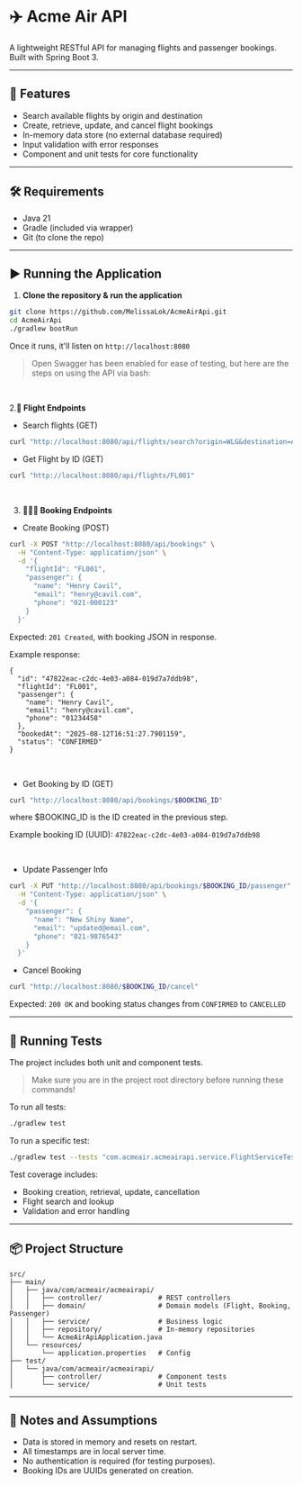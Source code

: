 # ✈️ Acme Air API

A lightweight RESTful API for managing flights and passenger bookings. Built with Spring Boot 3.

---

## 🚀 Features

- Search available flights by origin and destination
- Create, retrieve, update, and cancel flight bookings
- In-memory data store (no external database required)
- Input validation with error responses
- Component and unit tests for core functionality

---

## 🛠️ Requirements

- Java 21
- Gradle (included via wrapper)
- Git (to clone the repo)

---

## ▶️ Running the Application

1. **Clone the repository & run the application**

```bash
git clone https://github.com/MelissaLok/AcmeAirApi.git
cd AcmeAirApi
./gradlew bootRun
```
Once it runs, it'll listen on `http://localhost:8080`


> Open Swagger has been enabled for ease of testing, 
but here are the steps on using the API via bash:

<br>

2.**🛫 Flight Endpoints**
- Search flights (GET)
```bash 
curl "http://localhost:8080/api/flights/search?origin=WLG&destination=AKL"
```

- Get Flight by ID (GET)
```bash 
curl "http://localhost:8080/api/flights/FL001"
```
<br>

3. **👨🏻‍💻 Booking Endpoints** 

- Create Booking (POST)
```bash
curl -X POST "http://localhost:8080/api/bookings" \
  -H "Content-Type: application/json" \
  -d '{
    "flightId": "FL001",
    "passenger": {
      "name": "Henry Cavil",
      "email": "henry@cavil.com",
      "phone": "021-000123"
    }
  }'
```
Expected: `201 Created`, with booking JSON in response.

Example response:
```
{
  "id": "47822eac-c2dc-4e03-a084-019d7a7ddb98",
  "flightId": "FL001",
  "passenger": {
    "name": "Henry Cavil",
    "email": "henry@cavil.com",
    "phone": "01234458"
  },
  "bookedAt": "2025-08-12T16:51:27.7901159",
  "status": "CONFIRMED"
}
```

<br>

- Get Booking by ID (GET)
```bash
curl "http://localhost:8080/api/bookings/$BOOKING_ID"
```
where $BOOKING_ID is the ID created in the previous step. 

Example booking ID (UUID): `47822eac-c2dc-4e03-a084-019d7a7ddb98`

<br>

- Update Passenger Info 
```bash
curl -X PUT "http://localhost:8080/api/bookings/$BOOKING_ID/passenger" \
  -H "Content-Type: application/json" \
  -d '{
    "passenger": {
      "name": "New Shiny Name",
      "email": "updated@email.com",
      "phone": "021-9876543"
    }
  }'
```

- Cancel Booking
```bash
curl "http://localhost:8080/$BOOKING_ID/cancel"
```
Expected: `200 OK` and booking status changes from `CONFIRMED` to `CANCELLED`

---

## 🧪 Running Tests
The project includes both unit and component tests.
> Make sure you are in the project root directory before running these commands!

To run all tests:

```bash
./gradlew test
```

To run a specific test:

```bash
./gradlew test --tests "com.acmeair.acmeairapi.service.FlightServiceTest"
```

Test coverage includes:

- Booking creation, retrieval, update, cancellation
- Flight search and lookup
- Validation and error handling

---

## 📦 Project Structure

```
src/
├── main/
│   ├── java/com/acmeair/acmeairapi/
│   │   ├── controller/              # REST controllers
│   │   ├── domain/                  # Domain models (Flight, Booking, Passenger)
│   │   ├── service/                 # Business logic
│   │   ├── repository/              # In-memory repositories
│   │   └── AcmeAirApiApplication.java
│   └── resources/
│       └── application.properties   # Config
├── test/
│   └── java/com/acmeair/acmeairapi/
│       ├── controller/              # Component tests
│       └── service/                 # Unit tests
```

---

## 🧾 Notes and Assumptions

- Data is stored in memory and resets on restart.
- All timestamps are in local server time.
- No authentication is required (for testing purposes).
- Booking IDs are UUIDs generated on creation.
